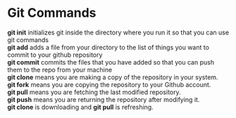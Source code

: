# Git Commands
**git init** initializes git inside the directory where you run it so that you can use git commands  
**git add** adds a file from your directory to the list of things you want to commit to your github repository  
**git commit** commits the files that you have added so that you can push them to the repo from your machine  
**git clone** means you are making a copy of the repository in your system.  
**git fork** means you are copying the repository to your Github account.  
**git pull** means you are fetching the last modified repository.    
**git push** means you are returning the repository after modifying it.  
**git clone** is downloading and **git pull** is refreshing.  